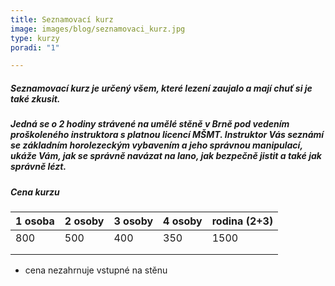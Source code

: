 ```yaml
---
title: Seznamovací kurz
image: images/blog/seznamovaci_kurz.jpg
type: kurzy
poradi: "1"

---
```

##### Seznamovací kurz je určený všem, které lezení zaujalo a mají chuť si je také zkusit.

##### Jedná se o 2 hodiny strávené na umělé stěně v Brně pod vedením proškoleného instruktora s platnou licencí MŠMT. Instruktor Vás seznámí se základním horolezeckým vybavením a jeho správnou manipulací, ukáže Vám, jak se správně navázat na lano, jak bezpečně jistit a také jak správně lézt.

##### Cena kurzu

| 1 osoba | 2 osoby | 3 osoby | 4 osoby | rodina (2+3) |
|---------|---------|---------|---------|--------------|
| 800     | 500     | 400     | 350     | 1500         |
|         |         |         |         |              |
|         |         |         |         |              |

* cena nezahrnuje vstupné na stěnu